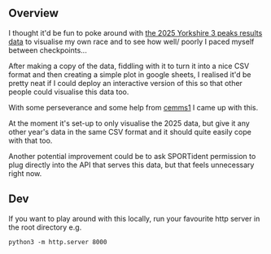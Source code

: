 
## Overview

I thought it'd be fun to poke around with [the 2025 Yorkshire 3 peaks results data](https://www.sportident.co.uk/results/ThreePeaksFellRace/2025/ThreePeaksFellRace/) to visualise my own race and to see how well/ poorly I paced myself between checkpoints...

After making a copy of the data, fiddling with it to turn it into a nice CSV format and then creating a simple plot in google sheets, I realised it'd be pretty neat if I could deploy an interactive version of this so that other people could visualise this data too.

With some perseverance and some help from [cemms1](https://github.com/cemms1) I came up with this.

At the moment it's set-up to only visualise the 2025 data, but give it any other year's data in the same CSV format and it should quite easily cope with that too.

Another potential improvement could be to ask SPORTident permission to plug directly into the API that serves this data, but that feels unnecessary right now.



## Dev
If you want to play around with this locally, run your favourite http server in the root directory e.g.
```
python3 -m http.server 8000
```
